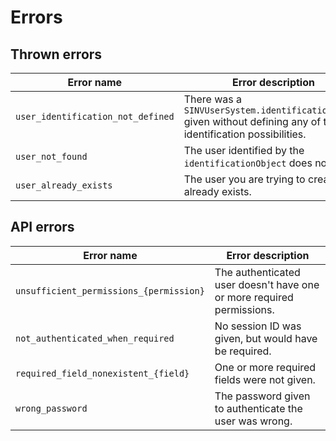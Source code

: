 # Errors

## Thrown errors

| Error name                        | Error description                                                                                                 | Thrown by                     |
| --------------------------------- | ----------------------------------------------------------------------------------------------------------------- | ----------------------------- |
| `user_identification_not_defined` | There was a `SINVUserSystem.identificationObject` given without defining any of the identification possibilities. | `SINVUserSystem.User.init()`  |
| `user_not_found`                  | The user identified by the `identificationObject` does not exist.                                                 | `SINVUserSystem.User.init()`  |
| `user_already_exists`             | The user you are trying to create already exists.                                                                 | `SINVUserSystem.createUser()` |

## API errors

| Error name                              | Error description                                                     |
| --------------------------------------- | --------------------------------------------------------------------- |
| `unsufficient_permissions_{permission}` | The authenticated user doesn't have one or more required permissions. |
| `not_authenticated_when_required`       | No session ID was given, but would have be required.                  |
| `required_field_nonexistent_{field}`    | One or more required fields were not given.                           |
| `wrong_password`                        | The password given to authenticate the user was wrong.                |
